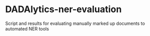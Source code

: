 # DADAlytics-ner-evaluation
Script and results for evaluating manually marked up documents to automated NER tools 
